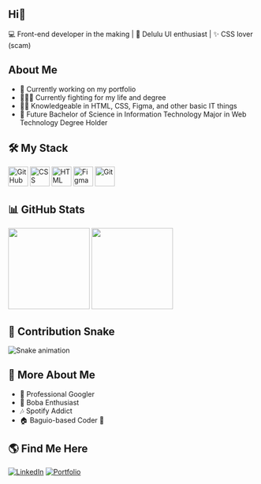 ## Hi👋

💻 Front-end developer in the making | 🎨 Delulu UI enthusiast | ✨ CSS lover (scam)

## About Me
- 🔭 Currently working on my portfolio
- 👩🏻‍💻 Currently fighting for my life and degree
- 🫶🏼 Knowledgeable in HTML, CSS, Figma, and other basic IT things
- 🦄 Future Bachelor of Science in Information Technology Major in Web Technology Degree Holder

## 🛠️ My Stack

<p align="left">
  <img src="https://img.shields.io/badge/GitHub-181717?logo=github&logoColor=white" height="40" title="GitHub"/>
  <img src="https://img.shields.io/badge/CSS3-1572B6?logo=css3&logoColor=white" height="40" title="CSS"/>
  <img src="https://img.shields.io/badge/HTML5-E34F26?logo=html5&logoColor=white" height="40" title="HTML"/>
  <img src="https://img.shields.io/badge/Figma-F24E1E?logo=figma&logoColor=white" height="40" title="Figma"/>
  <img src="https://img.shields.io/badge/Git-F05032?logo=git&logoColor=white" height="40" title="Git"/>
</p>

## 📊 GitHub Stats  
<p align="left">
  <img src="https://github-readme-stats.vercel.app/api?username=ShamErika&show_icons=true&theme=radical" height="165">
  <img src="https://github-readme-streak-stats.herokuapp.com/?user=ShamErika&theme=radical" height="165">
</p>

## 🐍 Contribution Snake  
![Snake animation](https://github.com/ShamErika/ShamErika/blob/output/github-contribution-grid-snake.svg)

## 🎨 More About Me
- 🤡 Professional Googler  
- 🧃 Boba Enthusiast  
- 🎶 Spotify Addict  
- 🏠 Baguio-based Coder 🌲  

## 🌎 Find Me Here
[![LinkedIn](https://img.shields.io/badge/LinkedIn-0077B5?logo=linkedin&logoColor=white)](https://www.linkedin.com/in/ShamErika/)
[![Portfolio](https://img.shields.io/badge/Portfolio-FF5722?logo=vercel&logoColor=white)](https://your-portfolio-link.com)

